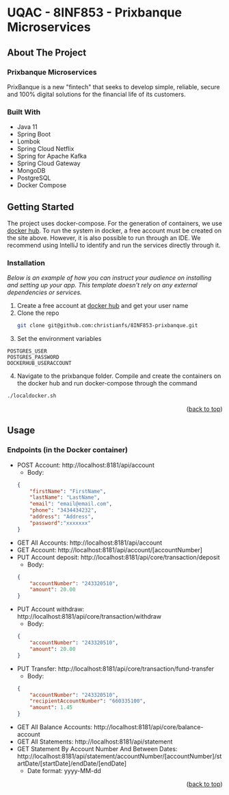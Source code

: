 <a name="readme-top"></a>
# UQAC - 8INF853 - Prixbanque Microservices


<!-- ABOUT THE PROJECT -->
## About The Project

### Prixbanque Microservices

PrixBanque is a new "fintech" that seeks to develop simple, reliable, secure and 100% digital solutions for the financial life of its customers.

### Built With

* Java 11
* Spring Boot
* Lombok
* Spring Cloud Netflix
* Spring for Apache Kafka
* Spring Cloud Gateway
* MongoDB
* PostgreSQL
* Docker Compose

<!-- GETTING STARTED -->
## Getting Started

The project uses docker-compose. For the generation of containers, we use [docker hub](https://hub.docker.com/). To run the system in docker, a free account must be created on the site above. However, it is also possible to run through an IDE. We recommend using IntelliJ to identify and run the services directly through it.

### Installation

_Below is an example of how you can instruct your audience on installing and setting up your app. This template doesn't rely on any external dependencies or services._

1. Create a free account at [docker hub](https://hub.docker.com/) and get your user name
2. Clone the repo
   ```sh
   git clone git@github.com:christianfs/8INF853-prixbanque.git
   ```
3. Set the environment variables
  ```
  POSTGRES_USER
  POSTGRES_PASSWORD
  DOCKERHUB_USERACCOUNT
  ```
4. Navigate to the prixbanque folder. Compile and create the containers on the docker hub and run docker-compose through the command
  ```sh
  ./localdocker.sh
  ```

<p align="right">(<a href="#readme-top">back to top</a>)</p>



<!-- Usage -->
## Usage

### Endpoints (in the Docker container)

- POST Account: http://localhost:8181/api/account
    - Body:
    ```json
    {
        "firstName": "FirstName",
        "lastName": "LastName",
        "email": "email@email.com",
        "phone": "3434434232",
        "address": "Address",
        "password":"xxxxxxx"
    }
    ```
- GET All Accounts: http://localhost:8181/api/account
- GET Account: http://localhost:8181/api/account/[accountNumber]
- PUT Account deposit: http://localhost:8181/api/core/transaction/deposit
    - Body:
    ```json
    {
        "accountNumber": "243320510",
        "amount": 20.00
    }
    ```
- PUT Account withdraw: http://localhost:8181/api/core/transaction/withdraw
    - Body:
    ```json
    {
        "accountNumber": "243320510",
        "amount": 20.00
    }
    ```
- PUT Transfer: http://localhost:8181/api/core/transaction/fund-transfer
    - Body:
    ```json
    {
        "accountNumber": "243320510",
        "recipientAccountNumber": "660335100",
        "amount": 1.45
    }
    ```
- GET All Balance Accounts: http://localhost:8181/api/core/balance-account
- GET All Statements: http://localhost:8181/api/statement
- GET Statement By Account Number And Between Dates: http://localhost:8181/api/statement/accountNumber/[accountNumber]/startDate/[startDate]/endDate/[endDate]
    - Date format: yyyy-MM-dd


<p align="right">(<a href="#readme-top">back to top</a>)</p>
